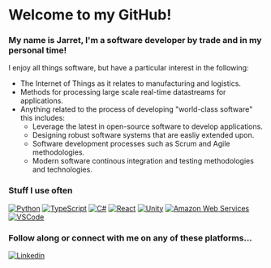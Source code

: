 # Welcome to my GitHub!

### My name is Jarret, I'm a software developer by trade and in my personal time!

I enjoy all things software, but have a particular interest in the following:
- The Internet of Things as it relates to manufacturing and logistics.
- Methods for processing large scale real-time datastreams for applications.
- Anything related to the process of developing "world-class software" this includes:
  - Leverage the latest in open-source software to develop applications.
  - Designing robust software systems that are easliy extended upon.
  - Software development processes such as Scrum and Agile methodologies.
  - Modern software continous integration and testing methodologies and technologies.
  
### Stuff I use often

[![Python](https://img.shields.io/badge/Python-FFD43B?style=for-the-badge&logo=python&logoColor=blue)](https://www.python.org)
[![TypeScript](https://img.shields.io/badge/TypeScript-007ACC?style=for-the-badge&logo=typescript&logoColor=white)](https://www.typescriptlang.org)
[![C#](https://img.shields.io/badge/C%23-239120?style=for-the-badge&logo=c-sharp&logoColor=white)](https://learn.microsoft.com/en-us/dotnet/csharp)
[![React](https://img.shields.io/badge/React-20232A?style=for-the-badge&logo=react&logoColor=61DAFB)](https://react.dev)
[![Unity](https://img.shields.io/badge/Unity-100000?style=for-the-badge&logo=unity&logoColor=white)](https://unity.com)
[![Amazon Web Services](https://img.shields.io/badge/Amazon_AWS-FF9900?style=for-the-badge&logo=amazonaws&logoColor=white)](https://aws.amazon.com)
[![VSCode](https://img.shields.io/badge/VSCode-0078D4?style=for-the-badge&logo=visual%20studio%20code&logoColor=white)](https://code.visualstudio.com)

### Follow along or connect with me on any of these platforms...
[![Linkedin](https://img.shields.io/badge/LinkedIn-0077B5?style=for-the-badge&logo=linkedin&logoColor=white)](https://linkedin.com/in/jarret-flack)
